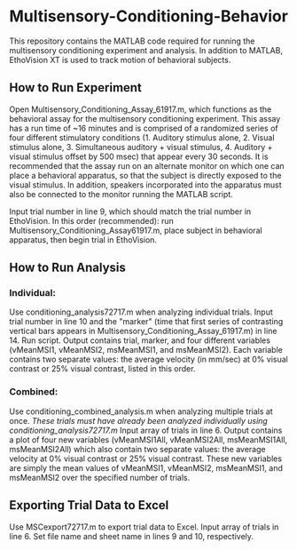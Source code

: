 # Multisensory-Conditioning-Behavior

This repository contains the MATLAB code required for running the multisensory conditioning experiment and analysis. In addition to MATLAB, EthoVision XT is used to track motion of behavioral subjects. 

## How to Run Experiment

Open Multisensory_Conditioning_Assay_61917.m, which functions as the behavioral assay for the multisensory conditioning experiment. This assay has a run time of ~16 minutes and is comprised of a randomized series of four different stimulatory conditions (1. Auditory stimulus alone, 2. Visual stimulus alone, 3. Simultaneous auditory + visual stimulus, 4. Auditory + visual stimulus offset by 500 msec) that appear every 30 seconds. It is recommended that the assay run on an alternate monitor on which one can place a behavioral apparatus, so that the subject is directly exposed to the visual stimulus. In addition, speakers incorporated into the apparatus must also be connected to the monitor running the MATLAB script.
  
Input trial number in line 9, which should match the trial number in EthoVision. In this order (recommended): run Multisensory_Conditioning_Assay61917.m, place subject in behavioral apparatus, then begin trial in EthoVision. 

## How to Run Analysis
### Individual:

Use conditioning_analysis72717.m when analyzing individual trials. Input trial number in line 10 and the "marker" (time that first series of contrasting vertical bars appears in Multisensory_Conditioning_Assay_61917.m) in line 14. Run script. Output contains trial, marker, and four different variables (vMeanMSI1, vMeanMSI2, msMeanMSI1, and msMeanMSI2). Each variable contains two separate values: the average velocity (in mm/sec) at 0% visual contrast or 25% visual contrast, listed in this order.
 
### Combined:

Use conditioning_combined_analysis.m when analyzing multiple trials at once. *These trials must have already been analyzed individually using conditioning_analysis72717.m* Input array of trials in line 6. Output contains a plot of four new variables (vMeanMSI1All, vMeanMSI2All, msMeanMSI1All, msMeanMSI2All) which also contain two separate values: the average velocity at 0% visual contrast or 25% visual contrast. These new variables are simply the mean values of vMeanMSI1, vMeanMSI2, msMeanMSI1, and msMeanMSI2 over the specified number of trials.


## Exporting Trial Data to Excel

  Use MSCexport72717.m to export trial data to Excel. Input array of trials in line 6. Set file name and sheet name in lines 9 and 10, respectively. 
